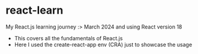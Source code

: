 # react-learn

My React.js learning journey :>
March 2024 and using React version 18

- This covers all the fundamentals of React.js
- Here I used the create-react-app env (CRA) just to showcase the usage
